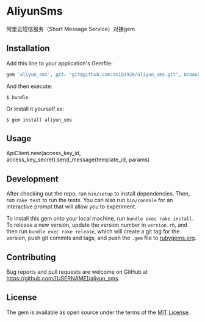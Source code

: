 # AliyunSms

阿里云短信服务（Short Message Service）对接gem

## Installation

Add this line to your application's Gemfile:

```ruby
gem 'aliyun_sms', git: "git@github.com:as181920/aliyun_sms.git", branch: "master"
```

And then execute:

    $ bundle

Or install it yourself as:

    $ gem install aliyun_sms

## Usage

ApiClient.new(access_key_id, access_key_secret).send_message(template_id, params)

## Development

After checking out the repo, run `bin/setup` to install dependencies. Then, run `rake test` to run the tests. You can also run `bin/console` for an interactive prompt that will allow you to experiment.

To install this gem onto your local machine, run `bundle exec rake install`. To release a new version, update the version number in `version.rb`, and then run `bundle exec rake release`, which will create a git tag for the version, push git commits and tags, and push the `.gem` file to [rubygems.org](https://rubygems.org).

## Contributing

Bug reports and pull requests are welcome on GitHub at https://github.com/[USERNAME]/aliyun_sms.

## License

The gem is available as open source under the terms of the [MIT License](http://opensource.org/licenses/MIT).

